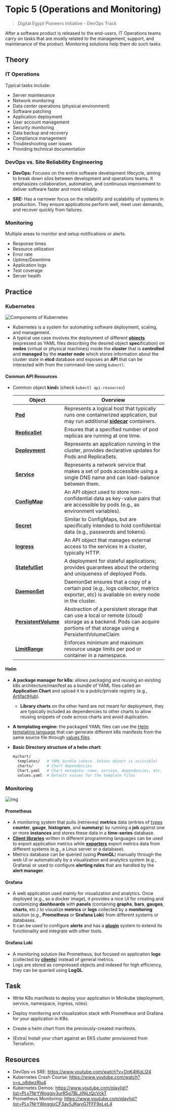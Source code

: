 # Topic 5 (Operations and Monitoring)

> Digital Egypt Pioneers Initiative - DevOps Track

After a software product is released to the end-users, IT Operations teams carry on tasks that are mostly related to the management, support, and maintenance of the product. Monitoring solutions help them do such tasks.

## Theory

### IT Operations

Typical tasks include:

- Server maintenance
- Network monitoring
- Data center operations (physical environment)
- Software patching
- Application deployment
- User account management
- Security monitoring
- Data backup and recovery
- Compliance management
- Troubleshooting user issues
- Providing technical documentation

### DevOps vs. Site Reliability Engineering

- **DevOps:** Focuses on the entire software development lifecycle, aiming to break down silos between development and operations teams. It emphasizes collaboration, automation, and continuous improvement to deliver software faster and more reliably.

- **SRE:** Has a narrower focus on the reliability and scalability of systems in production.  They ensure applications perform well, meet user demands, and recover quickly from failures.

### Monitoring

Multiple areas to monitor and setup notifications or alerts.

- Response times
- Resource utilization
- Error rate
- Uptime/Downtime
- Application logs
- Test coverage
- Server health

## Practice

### Kubernetes

![Components of Kubernetes](https://kubernetes.io/images/docs/components-of-kubernetes.svg)

- Kubernetes is a system for automating software deployment, scaling, and management.
- A typical use case involves the deployment of different **[objects](https://kubernetes.io/docs/concepts/overview/working-with-objects/kubernetes-objects/)** (expressed as YAML files describing the desired object **spec**ification) on **nodes** (virtual or physical machines) inside the **cluster** that is **controlled** and **managed** by the **master node** which stores information about the cluster state in **etcd** database and exposes an **API** that can be interacted with from the command-line using `kubectl`.

#### Common API Resources

- Common object **kind**s (check `kubectl api-resources`)

  | Object                                                       | Overview                                                     |
  | ------------------------------------------------------------ | ------------------------------------------------------------ |
  | [**Pod**](https://kubernetes.io/docs/concepts/workloads/pods/) | Represents a logical host that typically runs one containerized application, but may run additional **[sidecar](https://kubernetes.io/docs/concepts/workloads/pods/#workload-resources-for-managing-pods)** containers. |
  | [**ReplicaSet**](https://kubernetes.io/docs/concepts/workloads/controllers/replicaset/) | Ensures that a specified number of pod replicas are running at one time. |
  | [**Deployment**](https://kubernetes.io/docs/concepts/workloads/controllers/deployment/) | Represents an application running in the cluster, provides declarative updates for Pods and ReplicaSets. |
  | [**Service**](https://kubernetes.io/docs/concepts/services-networking/service/) | Represents a network service that makes a set of pods accessible using a single DNS name and can load-balance between them. |
  | [**ConfigMap**](https://kubernetes.io/docs/concepts/configuration/configmap/) | An API object used to store non-confidential  data as key-value pairs that are accessible by pods (e.g., as environment variables). |
  | [**Secret**](https://kubernetes.io/docs/concepts/configuration/secret/) | Similar to ConfigMaps, but are specifically intended to hold confidential data (e.g., passwords and tokens). |
  | [**Ingress**](https://kubernetes.io/docs/concepts/services-networking/ingress/) | An API object that manages external access to the services in a cluster, typically HTTP. |
  | **[StatefulSet](https://kubernetes.io/docs/concepts/workloads/controllers/statefulset/)** | A deployment for stateful applications; provides guarantees about the ordering and uniqueness of deployed Pods. |
  | **[DaemonSet](https://kubernetes.io/docs/concepts/workloads/controllers/daemonset/)** | DaemonSet ensures that a copy of a certain pod (e.g., logs collector, metrics exporter, etc) is available on every node in the cluster. |
  | **[PersistentVolume](https://kubernetes.io/docs/concepts/storage/persistent-volumes/)** | Abstraction of a persistent storage that can use a local or remote (cloud) storage as a backend. Pods can acquire portions of that storage using a PersistentVolumeClaim |
  | **[LimitRange](https://kubernetes.io/docs/concepts/policy/limit-range/)** | Enforces minimum and maximum resource usage limits per pod or container in a namespace. |

#### Helm

- **A package manager for k8s:** allows packaging and reusing an existing k8s architecture/manifest as a bundle of YAML files called an **Application Chart** and upload it to a public/private registry (e.g., [ArtifactHub](https://artifacthub.io/)).

  - **Library charts** on the other hand are not meant for deployment, they are typically included as dependencies to other charts to allow reusing snippets of code across charts and avoid duplication.

- **A templating engine:** the packaged YAML files can use the [Helm templating language](https://helm.sh/docs/chart_template_guide/) that can generate different k8s manifests from the same source file through [values files](https://helm.sh/docs/chart_template_guide/values_files/).  

- **Basic Directory structure of a helm chart:**

  ```bash
  mychart/
    templates/   # YAML bundle (where .Values object is accissble)
    charts/      # Chart dependencies
    Chart.yaml   # Chart metadata: name, version, dependencies, etc.
    values.yaml  # Default values for the template files
  ```

### Monitoring

![img](https://prometheus.io/assets/architecture.png)

#### Prometheus

- A monitoring system that pulls (retrieves) **metrics** data (entries of [types](https://prometheus.io/docs/concepts/metric_types/) **counter**, **gauge**, **histogram**, and **summary**) by running a **job** against one or more **instances** and stores these data in a **time-series** database.
- **[Client libraries](https://prometheus.io/docs/instrumenting/clientlibs/)** written in different programming languages can be used to export application metrics while [**exporters**](https://prometheus.io/docs/instrumenting/exporters/) export metrics data from different systems (e.g., a Linux server or a database).
- Metrics database can be queried (using **PromQL**) manually through the web UI or automatically by a visualization and analytics system (e.g., Grafana) or used to configure **alerting rules** that are handled by the **alert manager**.

#### Grafana

- A web application used mainly for visualization and analytics. Once deployed (e.g., as a docker image), it provides a nice UI for creating and customizing **dashboards** with **panels** (containing **graphs**, **bars**, **gauges**, **charts**, etc.) to visualize **metrics** or **logs** collected by a **monitoring** solution (e.g., **Prometheus** or **Grafana Loki**) from different systems or databases.
- It can be used to configure **alerts** and has a **[plugin](https://grafana.com/grafana/plugins/)** system to extend its functionality and integrate with other tools.

#### Grafana Loki

- A monitoring solution like Prometheus, but focused on application **logs** (collected by **[clients](https://grafana.com/docs/loki/latest/clients/)**) instead of general metrics.
- Logs are stored as compressed objects and indexed for high efficiency, they can be queried using **LogQL**.

## Task

- Write K8s manifests to deploy your application in Minikube (deployment, service, namespace, ingress, roles).

- Deploy monitoring and visualization stack with Prometheus and Grafana for your application in K8s.
- Create a helm chart from the previously-created manifests.
- [Extra] Install your chart against an EKS cluster provisioned from Terraform.

## Resources

- DevOps vs SRE: <https://www.youtube.com/watch?v=OnK4IKgLl24>
- Kubernetes Crash Course: <https://www.youtube.com/watch?v=s_o8dwzRlu4>
- Kubernetes Demos: <https://www.youtube.com/playlist?list=PLy7NrYWoggjy3urR5g7BLJiNjLtQcVckT>
- Prometheus Monitoring: <https://www.youtube.com/playlist?list=PLy7NrYWoggjxCF3av5JKwyG7FFF9eLeL4>
